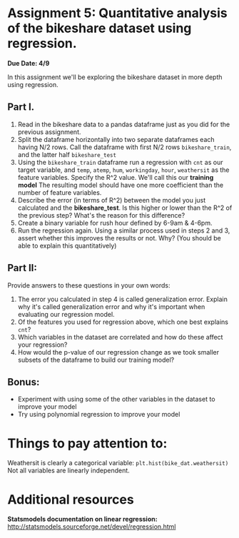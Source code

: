 # Assignment 5: Quantitative analysis of the bikeshare dataset using regression.
**Due Date: 4/9**

In this assignment we'll be exploring the bikeshare dataset in more depth using regression. 

## Part I. 
1. Read in the bikeshare data to a pandas dataframe just as you did for the previous assignment.
2. Split the dataframe horizontally into two separate dataframes each having N/2 rows. Call the dataframe with first N/2 rows `bikeshare_train`, and the latter half `bikeshare_test`  
3. Using the `bikeshare_train` dataframe run a regression with `cnt` as our target variable, and `temp`, `atemp`, `hum`, `workingday`, `hour`, `weathersit` as the feature variables. Specify the R^2 value.
We'll call this our **training model** The resulting model should have one more coefficient than the number of feature variables.
4. Describe the error (in terms of R^2) between the model you just calculated and the **bikeshare_test**. Is this higher or lower than the R^2 of the previous step? What's the reason for this difference?
5. Create a binary variable for rush hour defined by 6-9am & 4-6pm.
6. Run the regression again. Using a similar process used in steps 2 and 3, assert whether this improves the results or not. Why? (You should be able to explain this quantitatively) 

## Part II:

Provide answers to these questions in your own words:

1. The error you calculated in step 4 is called generalization error. Explain why it's called generalization error and why it's important when evaluating our regression model. 
2. Of the features you used for regression above, which one best explains `cnt`?
3. Which variables in the dataset are correlated and how do these affect your regression?
4. How would the p-value of our regression change as we took smaller subsets of the dataframe to build our training model?  

## Bonus:
- Experiment with using some of the other variables in the dataset to improve your model
- Try using polynomial regression to improve your model

# Things to pay attention to:
 
Weathersit is clearly a categorical variable: `plt.hist(bike_dat.weathersit)`
Not all variables are linearly independent.


# Additional resources

**Statsmodels documentation on linear regression:**
http://statsmodels.sourceforge.net/devel/regression.html

